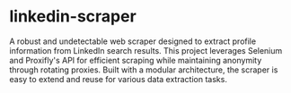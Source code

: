 # linkedin-scraper
A robust and undetectable web scraper designed to extract profile information from LinkedIn search results. This project leverages Selenium and Proxifly's API for efficient scraping while maintaining anonymity through rotating proxies. Built with a modular architecture, the scraper is easy to extend and reuse for various data extraction tasks.
